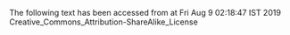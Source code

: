 The following text has been accessed from at Fri Aug 9 02:18:47 IST 2019
Creative_Commons_Attribution-ShareAlike_License
